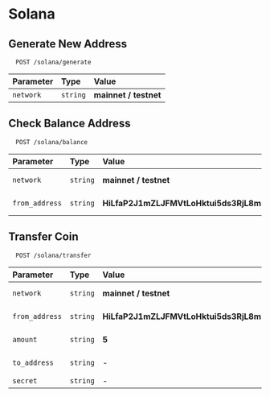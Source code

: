 # Solana

## Generate New Address

```
  POST /solana/generate
```

| Parameter | Type     | Value                |
| :-------- | :------- | :--------------------|
| `network` | `string` | **mainnet / testnet**|

## Check Balance Address

```
  POST /solana/balance
```

| Parameter      | Type     | Value                                                           | Description           |
| :------------- | :------- | :---------------------------------------------------------------|:----------------------|
| `network`      | `string` | **mainnet / testnet**                                           | Chain Network         |
| `from_address` | `string` | **HiLfaP2J1mZLJFMVtLoHktui5ds3RjL8mUKcWMVkQnub**                | Your Address          |

## Transfer Coin
```
  POST /solana/transfer
```

| Parameter       | Type     | Value                                                         | Description          |
| :--------       | :------- | :-------------------------------------------------------------|:---------------------|
| `network`       | `string` | **mainnet / testnet**                                         | Chain Network        |
| `from_address`  | `string` | **HiLfaP2J1mZLJFMVtLoHktui5ds3RjL8mUKcWMVkQnub**              | Your Address         |
| `amount`        | `string` | **5**                                                         | Amount Transfer      |
| `to_address`    | `string` | -                                                             | Destination Address  |
| `secret`        | `string` | -                                                             | Secret Key           |
